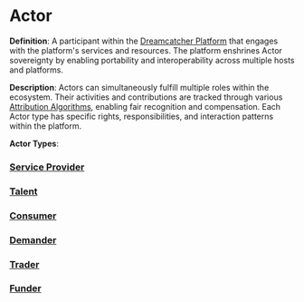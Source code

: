 # Actor

**Definition**: A participant within the
[Dreamcatcher Platform](dreamcatcher-platform.md) that engages with the
platform's services and resources. The platform enshrines Actor sovereignty by
enabling portability and interoperability across multiple hosts and platforms.

**Description**: Actors can simultaneously fulfill multiple roles within the
ecosystem. Their activities and contributions are tracked through various
[Attribution Algorithms](attribution-algorithm.md), enabling fair recognition
and compensation. Each Actor type has specific rights, responsibilities, and
interaction patterns within the platform.

**Actor Types**:

### [Service Provider](actor-service-provider.md)

### [Talent](actor-talent.md)

### [Consumer](actor-consumer.md)

### [Demander](actor-demander.md)

### [Trader](actor-trader.md)

### [Funder](actor-funder.md)
